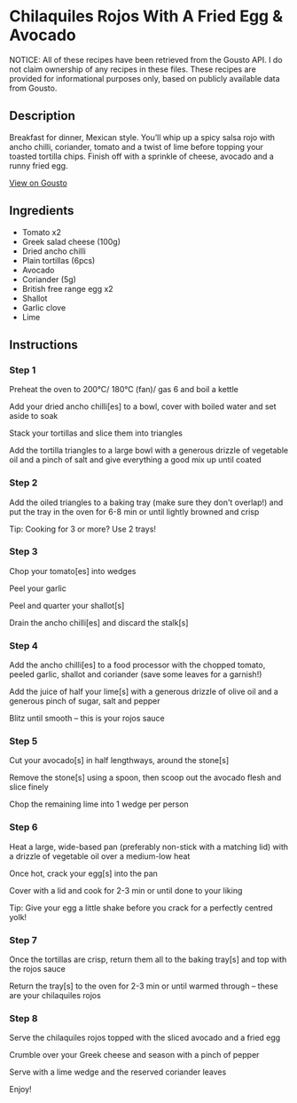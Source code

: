 # Chilaquiles Rojos With A Fried Egg & Avocado

NOTICE: All of these recipes have been retrieved from the Gousto API. I do not claim ownership of any recipes in these files. These recipes are provided for informational purposes only, based on publicly available data from Gousto.

## Description

Breakfast for dinner, Mexican style. You’ll whip up a spicy salsa rojo with ancho chilli, coriander, tomato and a twist of lime before topping your toasted tortilla chips. Finish off with a sprinkle of cheese, avocado and a runny fried egg.

[View on Gousto](https://www.gousto.co.uk/recipes/cookbook/chilaquiles-rojos-with-a-fried-egg-avocado)

## Ingredients

- Tomato x2
- Greek salad cheese (100g)
- Dried ancho chilli
- Plain tortillas (6pcs)
- Avocado
- Coriander (5g)
- British free range egg x2
- Shallot
- Garlic clove
- Lime

## Instructions


### Step 1

Preheat the oven to 200°C/ 180°C (fan)/ gas 6 and boil a kettle

Add your dried ancho chilli[es] to a bowl, cover with boiled water and set aside to soak

Stack your tortillas and slice them into triangles

Add the tortilla triangles to a large bowl with a generous drizzle of vegetable oil and a pinch of salt and give everything a good mix up until coated


### Step 2

Add the oiled triangles to a baking tray (make sure they don't overlap!) and put the tray in the oven for 6-8 min or until lightly browned and crisp

Tip: Cooking for 3 or more? Use 2 trays!


### Step 3

Chop your tomato[es] into wedges

Peel your garlic

Peel and quarter your shallot[s]

Drain the ancho chilli[es] and discard the stalk[s]


### Step 4

Add the ancho chilli[es] to a food processor with the chopped tomato, peeled garlic, shallot and coriander (save some leaves for a garnish!)

Add the juice of half your lime[s] with a generous drizzle of olive oil and a generous pinch of sugar, salt and pepper

Blitz until smooth – this is your rojos sauce


### Step 5

Cut your avocado[s] in half lengthways, around the stone[s]

Remove the stone[s] using a spoon, then scoop out the avocado flesh and slice finely

Chop the remaining lime into 1 wedge per person


### Step 6

Heat a large, wide-based pan (preferably non-stick with a matching lid) with a drizzle of vegetable oil over a medium-low heat

Once hot, crack your egg[s] into the pan

Cover with a lid and cook for 2-3 min or until done to your liking

Tip: Give your egg a little shake before you crack for a perfectly centred yolk!


### Step 7

Once the tortillas are crisp, return them all to the baking tray[s] and top with the rojos sauce

Return the tray[s] to the oven for 2-3 min or until warmed through – these are your chilaquiles rojos

### Step 8

Serve the chilaquiles rojos topped with the sliced avocado and a fried egg

Crumble over your Greek cheese and season with a pinch of pepper

Serve with a lime wedge and the reserved coriander leaves

Enjoy!

